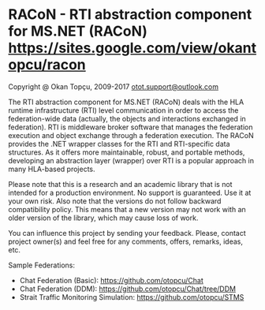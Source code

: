 RACoN - RTI abstraction component for MS.NET (RACoN)
https://sites.google.com/view/okantopcu/racon
=============================================


Copyright @ Okan Topçu, 2009-2017
otot.support@outlook.com

The RTI abstraction component for MS.NET (RACoN) deals with the HLA runtime infrastructure (RTI) level communication 
in order to access the federation-wide data (actually, the objects and interactions exchanged in federation). 
RTI is middleware broker software that manages the federation execution and object exchange through a federation execution.
The RACoN provides the .NET wrapper classes for the RTI and RTI-specific data structures. 
As it offers more maintainable, robust, and portable methods, developing an abstraction layer (wrapper) over RTI 
is a popular approach in many HLA-based projects.

Please note that this is a research and an academic library that is not intended for a production environment. 
No support is guaranteed. Use it at your own risk. Also note that the versions do not follow backward compatibility policy. 
This means that a new version may not work with an older version of the library, which may cause loss of work.

You can influence this project by sending your feedback. Please, contact project owner(s) and feel free 
for any comments, offers, remarks, ideas, etc. 

Sample Federations:
- Chat Federation (Basic): https://github.com/otopcu/Chat
- Chat Federation (DDM): https://github.com/otopcu/Chat/tree/DDM
- Strait Traffic Monitoring Simulation: https://github.com/otopcu/STMS
